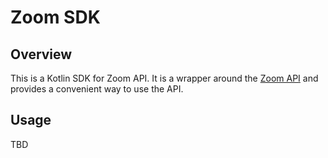 # Zoom SDK

## Overview
This is a Kotlin SDK for Zoom API. It is a wrapper around the [Zoom API](https://marketplace.zoom.us/docs/api-reference/zoom-api) and provides a convenient way to use the API.

## Usage
TBD
